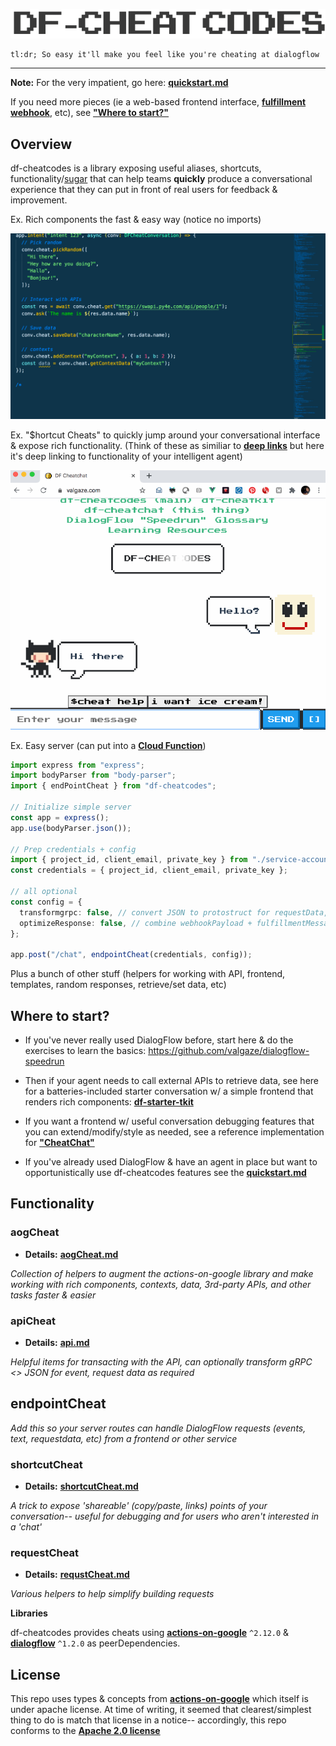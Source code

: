 ![df-cheats](https://github.com/valgaze/df-cheat-docs/blob/master/assets/df_cheatcodes.gif?raw=true)

```
tl:dr; So easy it'll make you feel like you're cheating at dialogflow
```

---

**Note:** For the very impatient, go here: **[quickstart.md](https://github.com/valgaze/df-cheatcodes/blob/master/quickstart.md)**

If you need more pieces (ie a web-based frontend interface, **[fulfillment webhook](https://cloud.google.com/dialogflow/docs/fulfillment-overview)**, etc), see **["Where to start?"](#where-to-start)**

## Overview

df-cheatcodes is a library exposing useful aliases, shortcuts, functionality/[sugar](https://en.wikipedia.org/wiki/Syntactic_sugar) that can help teams **quickly** produce a conversational experience that they can put in front of real users for feedback & improvement.

Ex. Rich components the fast & easy way (notice no imports)

![richcomponens](https://raw.githubusercontent.com/valgaze/df-cheat-docs/master/assets/df-cheatcodes-action.gif)

Ex. "\$hortcut Cheats" to quickly jump around your conversational interface & expose rich functionality. (Think of these as similiar to **[deep links](https://www.raywenderlich.com/6080-universal-links-make-the-connection)** but here it's deep linking to functionality of your intelligent agent)

![shortcut](https://github.com/valgaze/df-cheat-docs/blob/master/ex/ex3_shortcuts.gif?raw=true)

Ex. Easy server (can put into a **[Cloud Function](https://cloud.google.com/functions)**)

```ts
import express from "express";
import bodyParser from "body-parser";
import { endPointCheat } from "df-cheatcodes";

// Initialize simple server
const app = express();
app.use(bodyParser.json());

// Prep credentials + config
import { project_id, client_email, private_key } from "./service-account.json";
const credentials = { project_id, client_email, private_key };

// all optional
const config = {
  transformgrpc: false, // convert JSON to protostruct for requestData, event parameters, protostruct to JSON for responses
  optimizeResponse: false, // combine webhookPayload + fulfillmentMessages
};

app.post("/chat", endpointCheat(credentials, config));
```

Plus a bunch of other stuff (helpers for working with API, frontend, templates, random responses, retrieve/set data, etc)

## Where to start?

- If you've never really used DialogFlow before, start here & do the exercises to learn the basics: https://github.com/valgaze/dialogflow-speedrun

- Then if your agent needs to call external APIs to retrieve data, see here for a batteries-included starter conversation w/ a simple frontend that renders rich components: **[df-starter-tkit](https://github.com/valgaze/df-starter-kit)**

- If you want a frontend w/ useful conversation debugging features that you can extend/modify/style as needed, see a reference implementation for **["CheatChat"](https://github.com/valgaze/df-frontend-vue)**

- If you've already used DialogFlow & have an agent in place but want to opportunistically use df-cheatcodes features see the **[quickstart.md](https://github.com/valgaze/df-cheatcodes/blob/master/quickstart.md)**

## Functionality

### aogCheat

- **Details:** **[aogCheat.md](https://github.com/valgaze/df-cheatcodes/blob/master/docs/aogCheat.md)**

_Collection of helpers to augment the actions-on-google library and make working with rich components, contexts, data, 3rd-party APIs, and other tasks faster & easier_

### apiCheat

- **Details:** **[api.md](https://github.com/valgaze/df-cheatcodes/blob/master/docs/api.md)**

_Helpful items for transacting with the API, can optionally transform gRPC <> JSON for event, request data as required_

## endpointCheat

_Add this so your server routes can handle DialogFlow requests (events, text, requestdata, etc) from a frontend or other service_

### shortcutCheat

- **Details:** **[shortcutCheat.md](https://github.com/valgaze/df-cheatcodes/blob/master/docs/shortcutCheat.md)**

_A trick to expose 'shareable' (copy/paste, links) points of your conversation-- useful for debugging and for users who aren't interested in a 'chat'_

### requestCheat

- **Details:** **[requstCheat.md](https://github.com/valgaze/df-cheatcodes/blob/master/docs/requestCheat.md)**

_Various helpers to help simplify building requests_

**Libraries**

df-cheatcodes provides cheats using **[actions-on-google](https://www.npmjs.com/package/actions-on-google)** `^2.12.0` & **[dialogflow](https://www.npmjs.com/package/@google-cloud/dialogflow)** `^1.2.0` as peerDependencies.

## License

This repo uses types & concepts from **[actions-on-google](https://github.com/actions-on-google/actions-on-google-nodejs)** which itself is under apache license. At time of writing, it seemed that clearest/simplest thing to do is match that license in a notice-- accordingly, this repo conforms to the **[Apache 2.0 license](LICENSE)**
